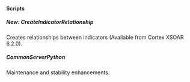 #### Scripts
##### New: CreateIndicatorRelationship
Creates relationships between indicators (Available from Cortex XSOAR 6.2.0).
##### CommonServerPython
Maintenance and stability enhancements.